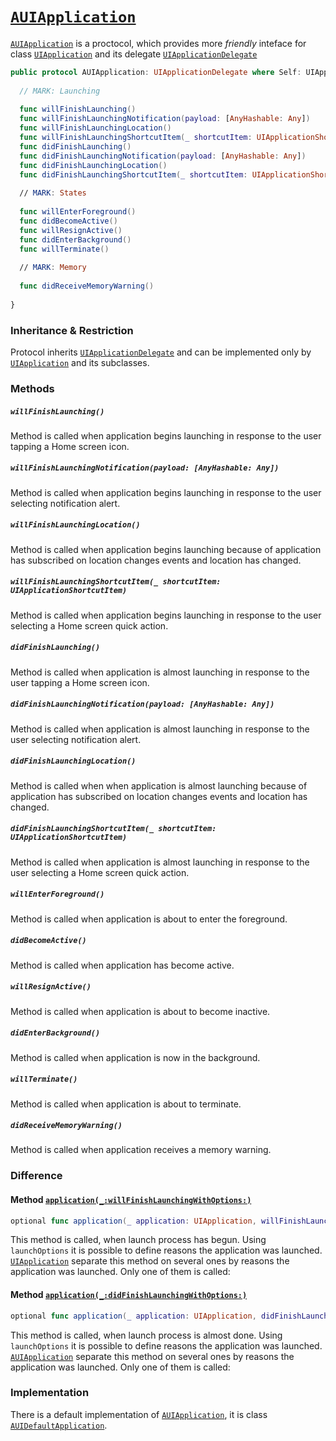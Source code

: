 # [`AUIApplication`](https://github.com/ihormyroniuk/AUIKit/blob/master/AUIKit/Application/AUIApplication.swift)

[`AUIApplication`](https://github.com/ihormyroniuk/AUIKit/blob/master/AUIKit/Application/AUIApplication.swift) is a proctocol, which provides more _friendly_ inteface for class [`UIApplication`](https://developer.apple.com/documentation/uikit/uiapplication) and its delegate [`UIApplicationDelegate`](https://developer.apple.com/documentation/uikit/uiapplicationdelegate)

```swift
public protocol AUIApplication: UIApplicationDelegate where Self: UIApplication {
  
  // MARK: Launching
  
  func willFinishLaunching()
  func willFinishLaunchingNotification(payload: [AnyHashable: Any])
  func willFinishLaunchingLocation()
  func willFinishLaunchingShortcutItem(_ shortcutItem: UIApplicationShortcutItem)
  func didFinishLaunching()
  func didFinishLaunchingNotification(payload: [AnyHashable: Any])
  func didFinishLaunchingLocation()
  func didFinishLaunchingShortcutItem(_ shortcutItem: UIApplicationShortcutItem)
  
  // MARK: States
  
  func willEnterForeground()
  func didBecomeActive()
  func willResignActive()
  func didEnterBackground()
  func willTerminate()
  
  // MARK: Memory
  
  func didReceiveMemoryWarning()
  
}
```

### Inheritance & Restriction

Protocol inherits [`UIApplicationDelegate`](https://developer.apple.com/documentation/uikit/uiapplicationdelegate) and can be implemented only by [`UIApplication`](https://developer.apple.com/documentation/uikit/uiapplication) and its subclasses. 

### Methods

##### `willFinishLaunching()`
Method is called when application begins launching in response to the user tapping a Home screen icon.

##### `willFinishLaunchingNotification(payload: [AnyHashable: Any])`
Method is called when application begins launching in response to the user selecting notification alert.

##### `willFinishLaunchingLocation()`
Method is called when application begins launching because of application has subscribed on location changes events and location has changed.

##### `willFinishLaunchingShortcutItem(_ shortcutItem: UIApplicationShortcutItem)`
Method is called when application begins launching in response to the user selecting a Home screen quick action.

##### `didFinishLaunching()`
Method is called when application is almost launching in response to the user tapping a Home screen icon.

##### `didFinishLaunchingNotification(payload: [AnyHashable: Any])`
Method is called when application is almost launching in response to the user selecting notification alert.

##### `didFinishLaunchingLocation()`
Method is called when when application is almost launching because of application has subscribed on location changes events and location has changed.

##### `didFinishLaunchingShortcutItem(_ shortcutItem: UIApplicationShortcutItem)`
Method is called when application is almost launching in response to the user selecting a Home screen quick action.

##### `willEnterForeground()`
Method is called when application is about to enter the foreground.

##### `didBecomeActive()`
Method is called when application has become active.

##### `willResignActive()`
Method is called when application is about to become inactive.

##### `didEnterBackground()`
Method is called when application is now in the background.

##### `willTerminate()`
Method is called when application is about to terminate.

##### `didReceiveMemoryWarning()`
Method is called when application receives a memory warning.

### Difference

#### Method [`application(_:willFinishLaunchingWithOptions:)`](https://developer.apple.com/documentation/uikit/uiapplicationdelegate/1623032-application)

```swift
optional func application(_ application: UIApplication, willFinishLaunchingWithOptions launchOptions: [UIApplication.LaunchOptionsKey: Any]? = nil) -> Bool
```

This method is called, when launch process has begun. Using `launchOptions` it is possible to define reasons the application was launched. [`UIApplication`](https://developer.apple.com/documentation/uikit/uiapplication) separate this method on several ones by reasons the application was launched. Only one of them is called:

#### Method [`application(_:didFinishLaunchingWithOptions:)`](https://developer.apple.com/documentation/uikit/uiapplicationdelegate/1622921-application)

```swift
optional func application(_ application: UIApplication, didFinishLaunchingWithOptions launchOptions: [UIApplication.LaunchOptionsKey: Any]? = nil) -> Bool
```

This method is called, when launch process is almost done. Using `launchOptions` it is possible to define reasons the application was launched. [`AUIApplication`](https://github.com/ihormyroniuk/AUIKit/blob/master/AUIKit/Application/AUIApplication.swift) separate this method on several ones by reasons the application was launched. Only one of them is called: 

### Implementation

There is a default implementation of [`AUIApplication`](https://github.com/ihormyroniuk/AUIKit/blob/master/AUIKit/Application/AUIApplication.swift), it is class [`AUIDefaultApplication`](https://github.com/ihormyroniuk/AUIKit/blob/master/AUIKit/Application/AUIDefaultApplication.swift).
